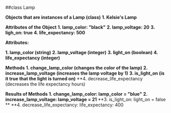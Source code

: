 ##class Lamp

**Objects that are instances of a Lamp (class)**
**1. Kelsie's Lamp**  

**Attributes of the Object**
**1. lamp_color: "black"**
**2. lamp_voltage: 20**
**3. ligh_on: true**
**4. life_expectancy: 500**


**Attributes:**  

**1. lamp_color (string)**
**2. lamp_voltage (integer)**
**3. light_on (boolean)**
**4. life_expectancy (integer)**  

**Methods**
**1. change_lamp_color (changes the color of the lamp)**
**2. increase_lamp_voltage (increases the lamp voltage by 1)**
**3. is_light_on (is it true that the light is turned on)**
**4. decrease_life_expectancy (decreases the life expectancy hours)  

**Results of Methods**
**1. change_lamp_color: lamp_color = "blue"**
**2. increase_lamp_voltage: lamp_voltage = 21**
**3. is_light_on: light_on =  false **
**4. decrease_life_expectancy: life_expectancy: 400
